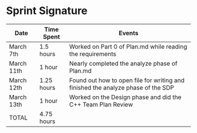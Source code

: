 # Sprint Signature

| Date        | Time Spent | Events
|-------------|------------|--------------------
| March 7th   |  1.5 hours | Worked on Part 0 of Plan.md while reading the requirements
| March 11th  |   1  hour  | Nearly completed the analyze phase of Plan.md
| March 12th  |  1.25 hours| Found out how to open file for writing and finished the analyze phase of the SDP
| March 13th  |   1  hour  | Worked on the Design phase and did the C++ Team Plan Review
| TOTAL       |  4.75 hours|
